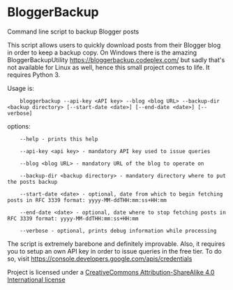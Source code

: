 # BloggerBackup
Command line script to backup Blogger posts

This script allows users to quickly download posts from their Blogger blog in order to keep a backup copy. On Windows there is the amazing BloggerBackupUtility https://bloggerbackup.codeplex.com/ but sadly that's not available for Linux as well, hence this small project comes to life. It requires Python 3.

Usage is:

        bloggerbackup --api-key <API key> --blog <blog URL> --backup-dir <backup directory> [--start-date <date>] [--end-date <date>] [--verbose]

options:

        --help - prints this help
        
        --api-key <api key> - mandatory API key used to issue queries

        --blog <blog URL> - mandatory URL of the blog to operate on

        --backup-dir <backup directory> - mandatory directory where to put the posts backup

        --start-date <date> - optional, date from which to begin fetching posts in RFC 3339 format: yyyy-MM-ddTHH:mm:ss+HH:mm

        --end-date <date> - optional, date where to stop fetching posts in RFC 3339 format: yyyy-MM-ddTHH:mm:ss+HH:mm

        --verbose - optional, prints debug information while processing
        
The script is extremely barebone and definitely improvable. Also, it requires you to setup an own API key in order to issue queries in the free tier. To do so, visit https://console.developers.google.com/apis/credentials

Project is licensed under a [CreativeCommons Attribution-ShareAlike 4.0 International license](https://creativecommons.org/licenses/by-sa/4.0/legalcode)
